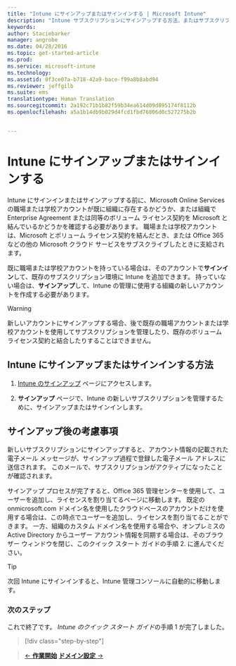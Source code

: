 ```yaml
---
title: "Intune にサインアップまたはサインインする | Microsoft Intune"
description: "Intune サブスクリプションにサインアップする方法、またはサブスクリプションがある場合にサインインする方法"
keywords: 
author: Staciebarker
manager: angrobe
ms.date: 04/28/2016
ms.topic: get-started-article
ms.prod: 
ms.service: microsoft-intune
ms.technology: 
ms.assetid: 0f3ce07a-b718-42a9-bace-f99a8b8abd94
ms.reviewer: jeffgilb
ms.suite: ems
translationtype: Human Translation
ms.sourcegitcommit: 2a192c71b1b82f59b34ea614d09d895174f8112b
ms.openlocfilehash: a5a1b14db9b029d4fcd1fbd76806d0c527275b2b


---
```



# Intune にサインアップまたはサインインする
Intune にサインインまたはサインアップする前に、Microsoft Online Services の職場または学校アカウントが既に組織に存在するかどうか、または組織で Enterprise Agreement または同等のボリューム ライセンス契約を Microsoft と結んでいるかどうかを確認する必要があります。 職場または学校アカウントは、Microsoft とボリューム ライセンス契約を結んだとき、または Office 365 などの他の Microsoft クラウド サービスをサブスクライブしたときに支給されます。

既に職場または学校アカウントを持っている場合は、そのアカウントで**サインイン**して、既存のサブスクリプション環境に Intune を追加できます。 持っていない場合は、**サインアップ**して、Intune の管理に使用する組織の新しいアカウントを作成する必要があります。

>[!WARNING]
>新しいアカウントにサインアップする場合、後で既存の職場アカウントまたは学校アカウントを使用してサブスクリプションを管理したり、既存のボリューム ライセンス契約と結合したりすることはできません。

## Intune にサインアップまたはサインインする方法

1.  [Intune のサインアップ](https://portal.office.com/Signup/Signup.aspx?OfferId=40BE278A-DFD1-470a-9EF7-9F2596EA7FF9&dl=INTUNE_A&ali=1#0%20) ページにアクセスします。

2.  **サインアップ** ページで、Intune の新しいサブスクリプションを管理するために、サインアップまたはサインインします。

## サインアップ後の考慮事項
新しいサブスクリプションにサインアップすると、アカウント情報の記載された電子メール メッセージが、サインアップ過程で登録した電子メール アドレスに送信されます。 このメールで、サブスクリプションがアクティブになったことが確認されます。

サインアップ プロセスが完了すると、Office 365 管理センターを使用して、ユーザーを追加し、ライセンスを割り当てるページに移動します。 既定の onmicrosoft.com ドメイン名を使用したクラウドベースのアカウントだけを使用する場合は、この時点でユーザーを追加し、ライセンスを割り当てることができます。 一方、組織のカスタム ドメイン名を使用する場合や、オンプレミスの Active Directory からユーザー アカウント情報を同期する場合は、そのブラウザー ウィンドウを閉じ、このクイック スタート ガイドの手順 2. に進んでください。

>[!TIP]
> 次回 Intune にサインインすると、Intune 管理コンソールに自動的に移動します。

### 次のステップ
これで終了です。 *Intune のクイック スタート ガイド*の手順 1 が完了しました。

>[!div class="step-by-step"]

>[&larr; **作業開始**](.\start-with-a-paid-subscription-to-microsoft-intune.md)     [**ドメイン設定** &rarr;](.\start-with-a-paid-subscription-to-microsoft-intune-step-2.md)  



<!--HONumber=Jul16_HO4-->



